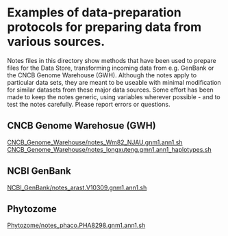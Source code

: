 # Examples of data-preparation protocols for preparing data from various sources.
Notes files in this directory show methods that have been used to prepare files for the Data Store,
transforming incoming data from e.g. GenBank or the CNCB Genome Warehouse (GWH).
Although the notes apply to particular data sets, they are meant to be useable with minimal modification
for similar datasets from these major data sources. Some effort has been made to keep the
notes generic, using variables wherever possible - and to test the notes carefully. Please report errors or questions.

## CNCB Genome Warehosue (GWH)
<a href="CNCB_Genome_Warehouse/notes_Wm82_NJAU.gnm1.ann1.sh">CNCB_Genome_Warehouse/notes_Wm82_NJAU.gnm1.ann1.sh</a>
<a href="CNCB_Genome_Warehouse/notes_longxuteng.gmn1.ann1_haplotypes.sh">CNCB_Genome_Warehouse/notes_longxuteng.gmn1.ann1_haplotypes.sh</a>

## NCBI GenBank
<a href="NCBI_GenBank/notes_arast.V10309.gnm1.ann1.sh">NCBI_GenBank/notes_arast.V10309.gnm1.ann1.sh</a>

## Phytozome
<a href="Phytozome/notes_phaco.PHA8298.gnm1.ann1.sh">Phytozome/notes_phaco.PHA8298.gnm1.ann1.sh</a>

